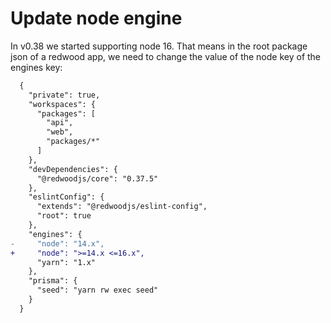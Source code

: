 # Update node engine

In v0.38 we started supporting node 16. That means in the root package json of a redwood app, we need to change the value of the node key of the engines key:

```diff
  {
    "private": true,
    "workspaces": {
      "packages": [
        "api",
        "web",
        "packages/*"
      ]
    },
    "devDependencies": {
      "@redwoodjs/core": "0.37.5"
    },
    "eslintConfig": {
      "extends": "@redwoodjs/eslint-config",
      "root": true
    },
    "engines": {
-     "node": "14.x",
+     "node": ">=14.x <=16.x",
      "yarn": "1.x"
    },
    "prisma": {
      "seed": "yarn rw exec seed"
    }
  }
```
